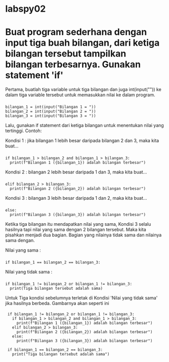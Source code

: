# labspy02
# Buat program sederhana dengan input tiga buah bilangan, dari ketiga bilangan tersebut tampilkan bilangan terbesarnya. Gunakan statement 'if'

Pertama, buatlah tiga variable untuk tiga bilangan dan juga int(input("")) ke dalam tiga variable tersebut untuk memasukkan nilai ke dalam program.
###
    bilangan_1 = int(input("Bilangan 1 = "))
    bilangan_2 = int(input("Bilangan 2 = "))
    bilangan_3 = int(input("Bilangan 3 = "))

Lalu, gunakan if statement dari ketiga bilangan untuk menentukan nilai yang tertinggi. Contoh:

Kondisi 1 : jika bilangan 1 lebih besar daripada bilangan 2 dan 3, maka kita buat...
###
    if bilangan_1 > bilangan_2 and bilangan_1 > bilangan_3:
      print(f"Bilangan 1 ({bilangan_1}) adalah bilangan terbesar")

Kondisi 2 : bilangan 2 lebih besar daripada 1 dan 3, maka kita buat...
### 
    elif bilangan_2 > bilangan_3:
      print(f"Bilangan 2 ({bilangan_2}) adalah bilangan terbesar")

Kondisi 3 : bilangan 3 lebih besar daripada 1 dan 2, maka kita buat...
###
    else:
      print(f"Bilangan 3 ({bilangan_3}) adalah bilangan terbesar")

Ketika tiga bilangan itu mendapatkan nilai yang sama, Kondisi 3 selalu hasilnya tapi nilai yang sama dengan 2 bilangan tersebut. Maka kita pisahkan menjadi dua bagian. Bagian yang nilainya tidak sama dan nilainya sama dengan.

Nilai yang sama :
### 
    if bilangan_1 == bilangan_2 == bilangan_3:

Nilai yang tidak sama :
###
    if bilangan_1 != bilangan_2 or bilangan_1 != bilangan_3:
      print(Tiga bilangan tersebut adalah sama)

Untuk Tiga kondisi sebelumnya terletak di Kondisi 'Nilai yang tidak sama' jika hasilnya berbeda. Gambarnya akan seperti ini

#### 
     if bilangan_1 != bilangan_2 or bilangan_1 != bilangan_3:
       if bilangan_1 > bilangan_2 and bilangan_1 > bilangan_3:
         print(f"Bilangan 1 ({bilangan_1}) adalah bilangan terbesar")
       elif bilangan_2 > bilangan_3:
         print(f"Bilangan 2 ({bilangan_2}) adalah bilangan terbesar")
       else:
         print(f"Bilangan 3 ({bilangan_3}) adalah bilangan terbesar")

     if bilangan_1 == bilangan_2 == bilangan_3:
       print("Tiga bilangan tersebut adalah sama")


